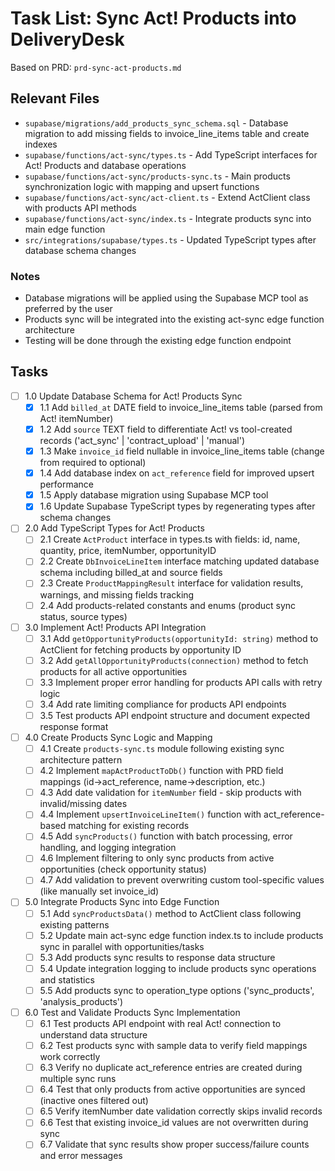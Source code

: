 # Task List: Sync Act! Products into DeliveryDesk

Based on PRD: `prd-sync-act-products.md`

## Relevant Files

- `supabase/migrations/add_products_sync_schema.sql` - Database migration to add missing fields to invoice_line_items table and create indexes
- `supabase/functions/act-sync/types.ts` - Add TypeScript interfaces for Act! Products and database operations
- `supabase/functions/act-sync/products-sync.ts` - Main products synchronization logic with mapping and upsert functions
- `supabase/functions/act-sync/act-client.ts` - Extend ActClient class with products API methods
- `supabase/functions/act-sync/index.ts` - Integrate products sync into main edge function
- `src/integrations/supabase/types.ts` - Updated TypeScript types after database schema changes

### Notes

- Database migrations will be applied using the Supabase MCP tool as preferred by the user
- Products sync will be integrated into the existing act-sync edge function architecture
- Testing will be done through the existing edge function endpoint

## Tasks

- [ ] 1.0 Update Database Schema for Act! Products Sync
  - [x] 1.1 Add `billed_at` DATE field to invoice_line_items table (parsed from Act! itemNumber)
  - [x] 1.2 Add `source` TEXT field to differentiate Act! vs tool-created records ('act_sync' | 'contract_upload' | 'manual')
  - [x] 1.3 Make `invoice_id` field nullable in invoice_line_items table (change from required to optional)
  - [x] 1.4 Add database index on `act_reference` field for improved upsert performance
  - [x] 1.5 Apply database migration using Supabase MCP tool
  - [x] 1.6 Update Supabase TypeScript types by regenerating types after schema changes

- [ ] 2.0 Add TypeScript Types for Act! Products
  - [ ] 2.1 Create `ActProduct` interface in types.ts with fields: id, name, quantity, price, itemNumber, opportunityID
  - [ ] 2.2 Create `DbInvoiceLineItem` interface matching updated database schema including billed_at and source fields
  - [ ] 2.3 Create `ProductMappingResult` interface for validation results, warnings, and missing fields tracking
  - [ ] 2.4 Add products-related constants and enums (product sync status, source types)

- [ ] 3.0 Implement Act! Products API Integration  
  - [ ] 3.1 Add `getOpportunityProducts(opportunityId: string)` method to ActClient for fetching products by opportunity ID
  - [ ] 3.2 Add `getAllOpportunityProducts(connection)` method to fetch products for all active opportunities
  - [ ] 3.3 Implement proper error handling for products API calls with retry logic
  - [ ] 3.4 Add rate limiting compliance for products API endpoints
  - [ ] 3.5 Test products API endpoint structure and document expected response format

- [ ] 4.0 Create Products Sync Logic and Mapping
  - [ ] 4.1 Create `products-sync.ts` module following existing sync architecture pattern
  - [ ] 4.2 Implement `mapActProductToDb()` function with PRD field mappings (id→act_reference, name→description, etc.)
  - [ ] 4.3 Add date validation for `itemNumber` field - skip products with invalid/missing dates
  - [ ] 4.4 Implement `upsertInvoiceLineItem()` function with act_reference-based matching for existing records
  - [ ] 4.5 Add `syncProducts()` function with batch processing, error handling, and logging integration
  - [ ] 4.6 Implement filtering to only sync products from active opportunities (check opportunity status)
  - [ ] 4.7 Add validation to prevent overwriting custom tool-specific values (like manually set invoice_id)

- [ ] 5.0 Integrate Products Sync into Edge Function
  - [ ] 5.1 Add `syncProductsData()` method to ActClient class following existing patterns
  - [ ] 5.2 Update main act-sync edge function index.ts to include products sync in parallel with opportunities/tasks
  - [ ] 5.3 Add products sync results to response data structure
  - [ ] 5.4 Update integration logging to include products sync operations and statistics
  - [ ] 5.5 Add products sync to operation_type options ('sync_products', 'analysis_products')

- [ ] 6.0 Test and Validate Products Sync Implementation
  - [ ] 6.1 Test products API endpoint with real Act! connection to understand data structure
  - [ ] 6.2 Test products sync with sample data to verify field mappings work correctly
  - [ ] 6.3 Verify no duplicate act_reference entries are created during multiple sync runs
  - [ ] 6.4 Test that only products from active opportunities are synced (inactive ones filtered out)
  - [ ] 6.5 Verify itemNumber date validation correctly skips invalid records
  - [ ] 6.6 Test that existing invoice_id values are not overwritten during sync
  - [ ] 6.7 Validate that sync results show proper success/failure counts and error messages
